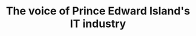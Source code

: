 ---
title: The voice of Prince Edward Island's IT industry
description: |
  Connecting local and remote individuals all across Prince Edward Island 
  with organizations and companies that are invested in their success and well-being.
pubDate: 12/02/2023
---